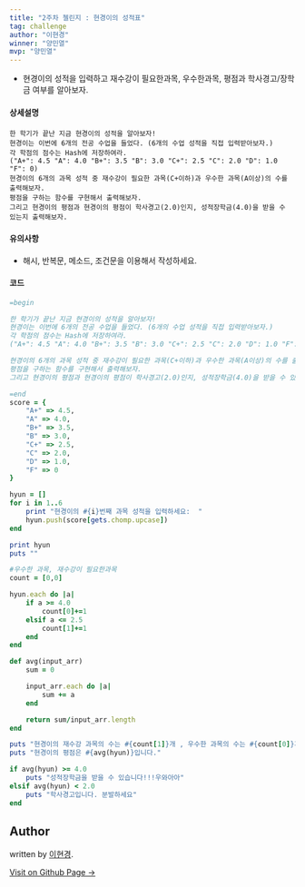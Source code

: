 ```yaml
---
title: "2주차 첼린지 : 현경이의 성적표"
tag: challenge
author: "이현경"
winner: "양민열"
mvp: "양민열"
---
```


* 현경이의 성적을 입력하고 재수강이 필요한과목, 우수한과목, 평점과 학사경고/장학금 여부를 알아보자.

#### 상세설명

```
한 학기가 끝난 지금 현경이의 성적을 알아보자!
현경이는 이번에 6개의 전공 수업을 들었다. (6개의 수업 성적을 직접 입력받아보자.)
각 학점의 점수는 Hash에 저장하여라.
("A+": 4.5 "A": 4.0 "B+": 3.5 "B": 3.0 "C+": 2.5 "C": 2.0 "D": 1.0 "F": 0)
현경이의 6개의 과목 성적 중 재수강이 필요한 과목(C+이하)과 우수한 과목(A이상)의 수를 출력해보자.
평점을 구하는 함수를 구현해서 출력해보자.
그리고 현경이의 평점과 현경이의 평점이 학사경고(2.0)인지, 성적장학금(4.0)을 받을 수 있는지 출력해보자.
```
#### 유의사항
- 해시, 반복문, 메소드, 조건문을 이용해서 작성하세요.

#### 코드

```rb
=begin

한 학기가 끝난 지금 현경이의 성적을 알아보자!
현경이는 이번에 6개의 전공 수업을 들었다. (6개의 수업 성적을 직접 입력받아보자.)
각 학점의 점수는 Hash에 저장하여라.
("A+": 4.5 "A": 4.0 "B+": 3.5 "B": 3.0 "C+": 2.5 "C": 2.0 "D": 1.0 "F": 0)

현경이의 6개의 과목 성적 중 재수강이 필요한 과목(C+이하)과 우수한 과목(A이상)의 수를 출력해보자.
평점을 구하는 함수를 구현해서 출력해보자.
그리고 현경이의 평점과 현경이의 평점이 학사경고(2.0)인지, 성적장학금(4.0)을 받을 수 있는지 출력해보자.

=end
score = {
	"A+" => 4.5,
	"A" => 4.0,
	"B+" => 3.5,
	"B" => 3.0,
	"C+" => 2.5,
	"C" => 2.0,
	"D" => 1.0,
	"F" => 0
}

hyun = []
for i in 1..6
	print "현경이의 #{i}번째 과목 성적을 입력하세요:  "
	hyun.push(score[gets.chomp.upcase])
end

print hyun
puts ""

#우수한 과목, 재수강이 필요한과목
count = [0,0]

hyun.each do |a|
	if a >= 4.0
		count[0]+=1
	elsif a <= 2.5
		count[1]+=1
	end
end

def avg(input_arr)
	sum = 0

	input_arr.each do |a|
		sum += a
	end

	return sum/input_arr.length
end

puts "현경이의 재수강 과목의 수는 #{count[1]}개 , 우수한 과목의 수는 #{count[0]}개 입니다."
puts "현경이의 평점은 #{avg(hyun)}입니다."

if avg(hyun) >= 4.0
	puts "성적장학금을 받을 수 있습니다!!!우와아아"
elsif avg(hyun) < 2.0
	puts "학사경고입니다. 분발하세요"
end
```

## Author

written by [이현경](https://hyunkyung12.github.io).

<a href="https://hyunkyung12.github.io" target="_blank" class="btn btn-black"><i class="fa fa-github fa-lg"></i> Visit on Github Page &rarr;</a>
